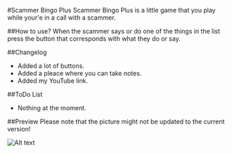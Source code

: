 #Scammer Bingo Plus
Scammer Bingo Plus is a little game that you play while your'e in a call with a scammer.

##How to use?
When the scammer says or do one of the things in the list press the button that corresponds with what they do or say.

##Changelog
- Added a lot of buttons.
- Added a pleace where you can take notes.
- Added my YouTube link.

##ToDo List
- Nothing at the moment.

##Preview 
Please note that the picture might not be updated to the current version!

![Alt text](http://i.imgur.com/4TMrj5T.png "Screenshot")
